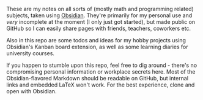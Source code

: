 These are my notes on all sorts of (mostly math and programming
related) subjects, taken using [Obsidian](https://obsidian.md). They're primarily for my
personal use and *very* incomplete at the moment (I only just got started),
but made public on GitHub so I can easily share pages with friends,
teachers, coworkers etc.

Also in this repo are some todos and ideas for my hobby projects
using Obsidian's Kanban board extension, as well as some learning diaries
for university courses.

If you happen to stumble upon this repo, feel free to dig around -
there's no compromising personal information or workplace secrets here.
Most of the Obsidian-flavored Markdown should be readable on GitHub,
but internal links and embedded LaTeX won't work. For the best experience,
clone and open with Obsidian.
